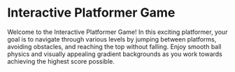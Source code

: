 # Interactive Platformer Game
Welcome to the Interactive Platformer Game! In this exciting platformer, your goal is to navigate through various levels by jumping between platforms, avoiding obstacles, and reaching the top without falling. Enjoy smooth ball physics and visually appealing gradient backgrounds as you work towards achieving the highest score possible.
